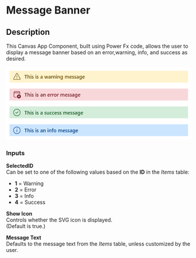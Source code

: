 # Message Banner

## Description

This Canvas App Component, built using Power Fx code, allows the user to display a message banner based on an error,warning, info, and success as desired.

![Image1](assets/messagebanners.png)

### **Inputs**

**SelectedID**  
Can be set to one of the following values based on the **ID** in the *Items* table:

- **1** = Warning  
- **2** = Error  
- **3** = Info  
- **4** = Success  

**Show Icon**  
Controls whether the SVG icon is displayed.  
(Default is true.)

**Message Text**  
Defaults to the message text from the *Items* table, unless customized by the user.
